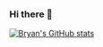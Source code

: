 ### Hi there 👋

<!--
**bchooxg/bchooxg** is a ✨ _special_ ✨ repository because its `README.md` (this file) appears on your GitHub profile.

Here are some ideas to get you started:

- 🔭 I’m currently working on ...
- 🌱 I’m currently learning ...
- 👯 I’m looking to collaborate on ...
- 🤔 I’m looking for help with ...
- 💬 Ask me about ...
- 📫 How to reach me: ...
- 😄 Pronouns: ...
- ⚡ Fun fact: ...
-->


[![Bryan's GitHub stats](https://github-readme-stats.vercel.app/api?username=bchooxg)](https://github.com/anuraghazra/github-readme-stats)
